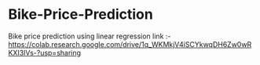 # Bike-Price-Prediction
Bike price prediction using linear regression link :- https://colab.research.google.com/drive/1q_WKMkjV4iSCYkwqDH6Zw0wRKXI3IVs-?usp=sharing
